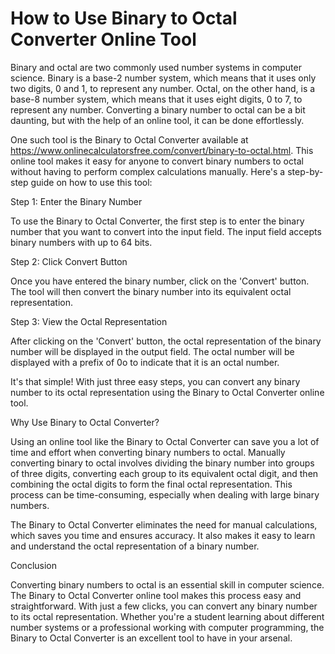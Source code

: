 How to Use Binary to Octal Converter Online Tool
================================================

Binary and octal are two commonly used number systems in computer science. Binary is a base-2 number system, which means that it uses only two digits, 0 and 1, to represent any number. Octal, on the other hand, is a base-8 number system, which means that it uses eight digits, 0 to 7, to represent any number. Converting a binary number to octal can be a bit daunting, but with the help of an online tool, it can be done effortlessly.

One such tool is the Binary to Octal Converter available at <https://www.onlinecalculatorsfree.com/convert/binary-to-octal.html>. This online tool makes it easy for anyone to convert binary numbers to octal without having to perform complex calculations manually. Here's a step-by-step guide on how to use this tool:

Step 1: Enter the Binary Number

To use the Binary to Octal Converter, the first step is to enter the binary number that you want to convert into the input field. The input field accepts binary numbers with up to 64 bits.

Step 2: Click Convert Button

Once you have entered the binary number, click on the 'Convert' button. The tool will then convert the binary number into its equivalent octal representation.

Step 3: View the Octal Representation

After clicking on the 'Convert' button, the octal representation of the binary number will be displayed in the output field. The octal number will be displayed with a prefix of 0o to indicate that it is an octal number.

It's that simple! With just three easy steps, you can convert any binary number to its octal representation using the Binary to Octal Converter online tool.

Why Use Binary to Octal Converter?

Using an online tool like the Binary to Octal Converter can save you a lot of time and effort when converting binary numbers to octal. Manually converting binary to octal involves dividing the binary number into groups of three digits, converting each group to its equivalent octal digit, and then combining the octal digits to form the final octal representation. This process can be time-consuming, especially when dealing with large binary numbers.

The Binary to Octal Converter eliminates the need for manual calculations, which saves you time and ensures accuracy. It also makes it easy to learn and understand the octal representation of a binary number.

Conclusion

Converting binary numbers to octal is an essential skill in computer science. The Binary to Octal Converter online tool makes this process easy and straightforward. With just a few clicks, you can convert any binary number to its octal representation. Whether you're a student learning about different number systems or a professional working with computer programming, the Binary to Octal Converter is an excellent tool to have in your arsenal.